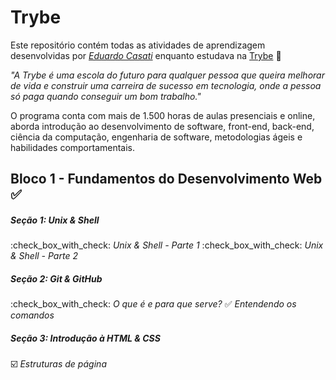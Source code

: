 # Trybe

Este repositório contém todas as atividades de aprendizagem desenvolvidas por _[Eduardo Casati](LinkDoSeuLinkedinAqui)_ enquanto estudava na [Trybe](https://www.betrybe.com/) :rocket:

_"A Trybe é uma escola do futuro para qualquer pessoa que queira melhorar de vida e construir uma carreira de sucesso em tecnologia, onde a pessoa só paga quando conseguir um bom trabalho."_

O programa conta com mais de 1.500 horas de aulas presenciais e online, aborda introdução ao desenvolvimento de software, front-end, back-end, ciência da computação, engenharia de software, metodologias ágeis e habilidades comportamentais.

## Bloco 1 - Fundamentos do Desenvolvimento Web :white_check_mark:

##### Seção 1: Unix & Shell

:check_box_with_check: _Unix & Shell - Parte 1_
:check_box_with_check: _Unix & Shell - Parte 2_

##### Seção 2: Git & GitHub

:check_box_with_check: _O que é e para que serve?_
✅ _Entendendo os comandos_

##### Seção 3: Introdução à HTML & CSS

☑️ _Estruturas de página_